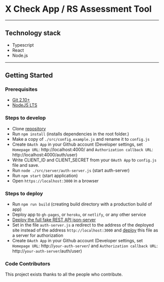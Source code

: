 # X Check App / RS Assessment Tool

---

## Technology stack

- Typescript
- React
- Node.js

---

## Getting Started

### Prerequisites

- [Git 2.10+](https://git-scm.com/downloads)
- [NodeJS LTS](https://nodejs.org/en/)

### Steps to develop

- Clone [repository](https://github.com/MaksimDiubo/xcheck)
- Run `npm install` (installs dependencies in the root folder.)
- Make a copy of `./src/config.example.js` and rename it to `config.js`
- Create `OAuth App` in your Github account (Developer settings, set `Homepage URL`: http://localhost:4000/ and `Authorization callback URL`: http://localhost:4000/auth/user)
- Write CLIENT_ID and CLIENT_SECRET from your `OAuth App` to `config.js` file and save.
- Run `node ./src/server/auth-server.js` (start auth-server)
- Run `npm start` (start application)
- Open `https://localhost:3000` in a browser

### Steps to deploy

- Run `npm run build` (creating build directory with a production build of app)
- Deploy app to `gh-pages`, or `heroku`, or `netlify`, or any other service
- [Deploy the full fake REST API json-server ](https://github.com/jesperorb/json-server-heroku)
- Set in the file `auth-server.js` a redirect to the address of the deployed site instead of the address `http://localhost:3000` and [deploy](https://devcenter.heroku.com/articles/deploying-nodejs) this file as a server for authorization
- Create `OAuth App` in your Github account (Developer settings, set `Homepage URL`: http://`your-auth-server`/ and `Authorization callback URL`: http://`your-auth-server`/auth/user)

### Code Contributors

This project exists thanks to all the people who contribute.
<a href="https://github.com/MaksimDiubo/xcheck/graphs/contributors">
